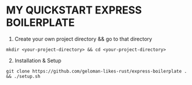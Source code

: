 # MY QUICKSTART EXPRESS BOILERPLATE

1. Create your own project directory && go to that directory 
```
mkdir <your-project-directory> && cd <your-project-directory>
```

2. Installation & Setup
```
git clone https://github.com/geloman-likes-rust/express-boilerplate . && ./setup.sh
```
